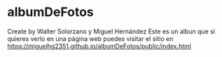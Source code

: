 # albumDeFotos
Create by Walter Solorzano y Miguel Hernández
Este es un albun que si quieres verlo en una página web puedes visitar el sitio en https://miguelhg2351.github.io/albumDeFotos/public/index.html
